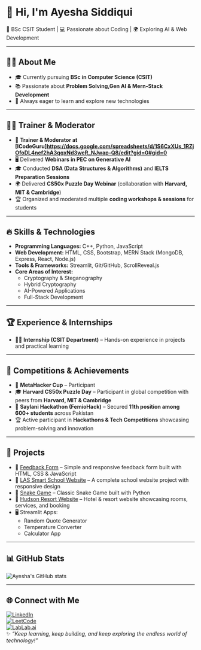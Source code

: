 # 👋 Hi, I'm Ayesha Siddiqui  
🚀 BSc CSIT Student | 💻 Passionate about Coding | 🌍 Exploring AI & Web Development  

---

## 👩‍🎓 About Me
- 🎓 Currently pursuing **BSc in Computer Science (CSIT)**  
- 📚 Passionate about **Problem Solving,Gen AI & Mern-Stack Development**  
- 🌱 Always eager to learn and explore new technologies  

---

## 🧑‍🏫 Trainer & Moderator
- 🎤 **Trainer & Moderator at [ICodeGuru]https://docs.google.com/spreadsheets/d/1S6CxXUs_1RZjOfoDL4nef2hA3qqxNd3weR_NJwap-Q8/edit?gid=0#gid=0**  
- 🖥️ Delivered **Webinars in PEC on Generative AI**  
- 🎓 Conducted **DSA (Data Structures & Algorithms)** and **IELTS Preparation Sessions**  
- 🌍 Delivered **CS50x Puzzle Day Webinar** (collaboration with **Harvard, MIT & Cambridge**)  
- 🏆 Organized and moderated multiple **coding workshops & sessions** for students  

---

## 🔥 Skills & Technologies
- **Programming Languages:** C++, Python, JavaScript  
- **Web Development:** HTML, CSS, Bootstrap, MERN Stack (MongoDB, Express, React, Node.js)  
- **Tools & Frameworks:** Streamlit, Git/GitHub, ScrollReveal.js  
- **Core Areas of Interest:**  
  - Cryptography & Steganography  
  - Hybrid Cryptography  
  - AI-Powered Applications  
  - Full-Stack Development  

---

## 🏆 Experience & Internships
- 👩‍💻 **Internship (CSIT Department)** – Hands-on experience in projects and practical learning  

---

## 🎯 Competitions & Achievements
- 🏅 **MetaHacker Cup** – Participant  
- 🎓 **Harvard CS50x Puzzle Day** – Participant in global competition with peers from **Harvard, MIT & Cambridge**  
- 🥇 **Saylani Hackathon (FemioHack)** – Secured **11th position among 600+ students** across Pakistan  
- 🏆 Active participant in **Hackathons & Tech Competitions** showcasing problem-solving and innovation  

---

## 📌 Projects
- 📝 [Feedback Form](https://github.com/Ayesha-Siddiqui1234/feedBackForm) – Simple and responsive feedback form built with HTML, CSS & JavaScript  
- 🏫 [LAS Smart School Website](https://github.com/Ayesha-Siddiqui1234/las-smart-school) – A complete school website project with responsive design  
- 🐍 [Snake Game](https://github.com/Ayesha-Siddiqui1234/SNAKE-GAME) – Classic Snake Game built with Python  
- 🏨 [Hudson Resort Website](https://github.com/Ayesha-Siddiqui1234/HUDSON-RESORT-WEBSITE) – Hotel & resort website showcasing rooms, services, and booking  
- 🖥️ Streamlit Apps:  
  - Random Quote Generator  
  - Temperature Converter  
  - Calculator App  

---

## 📊 GitHub Stats
![Ayesha's GitHub stats](https://github-readme-stats.vercel.app/api?username=Ayesha-Siddiqui1827&show_icons=true&theme=tokyonight)  

---

## 🌐 Connect with Me
[![LinkedIn](https://img.shields.io/badge/LinkedIn-Profile-blue)](https://www.linkedin.com/in/ayesha-siddiqui-851291293/)  
[![LeetCode](https://img.shields.io/badge/LeetCode-Profile-yellow)](https://leetcode.com/u/Ayesha_Siddiqui1827/)  
[![LabLab.ai](https://img.shields.io/badge/LabLab.ai-Projects-purple)](https://lablab.ai/u/@Ayesha_Siddiqui)  
✨ *“Keep learning, keep building, and keep exploring the endless world of technology!”*  
